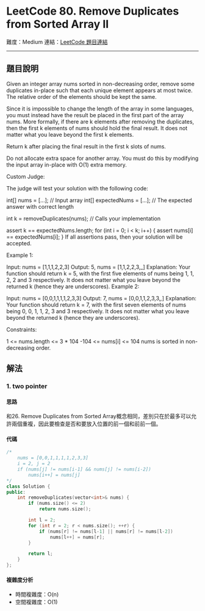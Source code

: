 # LeetCode 80. Remove Duplicates from Sorted Array II

難度：Medium
連結：[LeetCode 題目連結](https://leetcode.com/problems/remove-duplicates-from-sorted-array-ii/description/)

---

## 題目說明
    
Given an integer array nums sorted in non-decreasing order, remove some duplicates in-place such that each unique element appears at most twice. The relative order of the elements should be kept the same.

Since it is impossible to change the length of the array in some languages, you must instead have the result be placed in the first part of the array nums. More formally, if there are k elements after removing the duplicates, then the first k elements of nums should hold the final result. It does not matter what you leave beyond the first k elements.

Return k after placing the final result in the first k slots of nums.

Do not allocate extra space for another array. You must do this by modifying the input array in-place with O(1) extra memory.

Custom Judge:

The judge will test your solution with the following code:

int[] nums = [...]; // Input array
int[] expectedNums = [...]; // The expected answer with correct length

int k = removeDuplicates(nums); // Calls your implementation

assert k == expectedNums.length;
for (int i = 0; i < k; i++) {
    assert nums[i] == expectedNums[i];
}
If all assertions pass, then your solution will be accepted.

 

Example 1:

Input: nums = [1,1,1,2,2,3]
Output: 5, nums = [1,1,2,2,3,_]
Explanation: Your function should return k = 5, with the first five elements of nums being 1, 1, 2, 2 and 3 respectively.
It does not matter what you leave beyond the returned k (hence they are underscores).
Example 2:

Input: nums = [0,0,1,1,1,1,2,3,3]
Output: 7, nums = [0,0,1,1,2,3,3,_,_]
Explanation: Your function should return k = 7, with the first seven elements of nums being 0, 0, 1, 1, 2, 3 and 3 respectively.
It does not matter what you leave beyond the returned k (hence they are underscores).
 

Constraints:

1 <= nums.length <= 3 * 104
-104 <= nums[i] <= 104
nums is sorted in non-decreasing order.

## 解法
### 1. two pointer
#### 思路

和26. Remove Duplicates from Sorted Array概念相同，差別只在於最多可以允許兩個重複，因此要檢查是否和要放入位置的前一個和前前一個。

#### 代碼
```c++
/*
    nums = [0,0,1,1,1,1,2,3,3]
    i = 2, j = 2
    if (nums[j] != nums[i-1] && nums[j] != nums[i-2])
        nums[i++] = nums[j]
*/
class Solution {
public:
    int removeDuplicates(vector<int>& nums) {
        if (nums.size() <= 2)
            return nums.size();

        int l = 2;
        for (int r = 2; r < nums.size(); ++r) {
            if (nums[r] != nums[l-1] || nums[r] != nums[l-2])
                nums[l++] = nums[r];
        }

        return l;
    }
};
```

#### 複雜度分析

- 時間複雜度：O(n)
- 空間複雜度：O(1)
